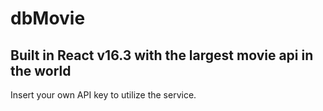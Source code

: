 # dbMovie

## Built in React v16.3 with the largest movie api in the world

Insert your own API key to utilize the service.